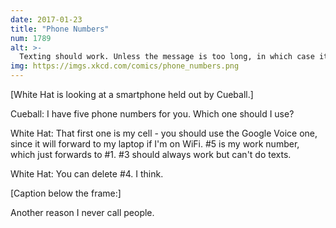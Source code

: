 ```yaml
---
date: 2017-01-23
title: "Phone Numbers"
num: 1789
alt: >-
  Texting should work. Unless the message is too long, in which case it gets converted to voicemails, and I think I'm locked out of my voicemail.
img: https://imgs.xkcd.com/comics/phone_numbers.png
---
```

[White Hat is looking at a smartphone held out by Cueball.]

Cueball: I have five phone numbers for you. Which one should I use?

White Hat: That first one is my cell - you should use the Google Voice one, since it will forward to my laptop if I'm on WiFi. #5 is my work number, which just forwards to #1. #3 should always work but can't do texts.

White Hat: You can delete #4. I think.

[Caption below the frame:]

Another reason I never call people.